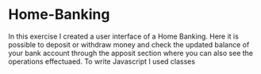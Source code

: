 # Home-Banking
In this exercise I created a user interface of a Home Banking. Here it is possible to deposit or withdraw money and  check the updated balance of your bank account through the apposit section where you can also see the operations effectuaed.
To write Javascript I used classes
